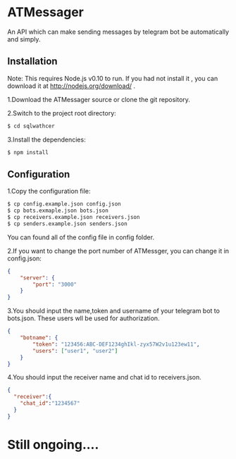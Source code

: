 ATMessager
===

An API which can make sending messages by telegram bot be automatically and simply.

Installation
-----------
Note: This requires Node.js v0.10 to run. If you had not install it , you can download it at http://nodejs.org/download/ . 

1.Download the ATMessager source or clone the git repository.


2.Switch to the project root directory:

```bash
$ cd sqlwathcer
```
3.Install the dependencies: 

```bash
$ npm install
```

Configuration
-----------
1.Copy the configuration file: 

```bash
$ cp config.example.json config.json
$ cp bots.exmaple.json bots.json
$ cp receivers.example.json receivers.json
$ cp senders.example.json senders.json
```

You can found all of the config file in config folder.

2.If you want to change the port number of ATMessger,
you can change it in config.json:

```json
{
	"server": {
		"port": "3000"
	}
}

```

3.You should input the name,token and username of your telegram bot to bots.json. These users wll be used for authorization.

```json
{
	"botname": {
		"token": "123456:ABC-DEF1234ghIkl-zyx57W2v1u123ew11",
		"users": ["user1", "user2"]
	}
}
```

4.You should input the receiver name and chat id to receivers.json.

```json
{
  "receiver":{
    "chat_id":"1234567"
  }
} 
```

**Still ongoing....**
===